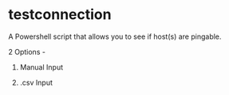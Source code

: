 # testconnection
A Powershell script that allows you to see if host(s) are pingable.

2 Options - 
1) Manual Input

2) .csv Input
